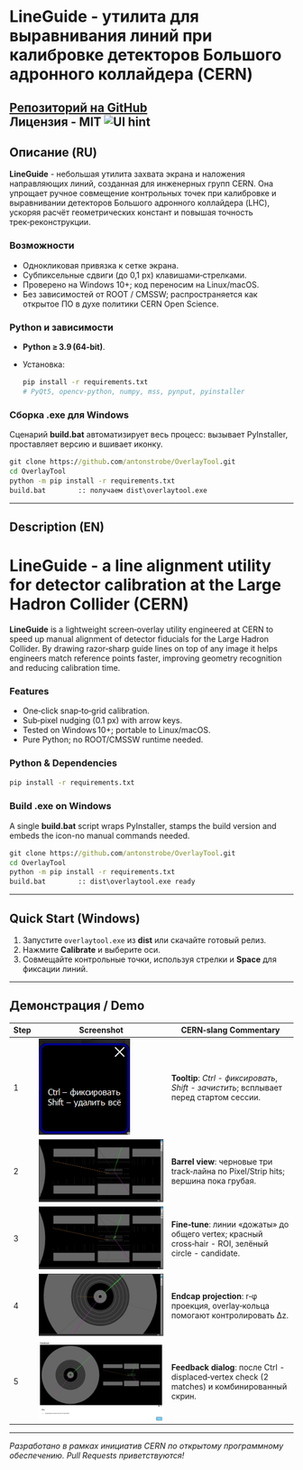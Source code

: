 
# LineGuide - утилита для выравнивания линий при калибровке детекторов Большого адронного коллайдера (CERN)

[Репозиторий на GitHub](https://github.com/antonstrobe/OverlayTool)  
Лицензия - MIT
![UI hint](app.ico) 
---

## Описание (RU)

**LineGuide** - небольшая утилита захвата экрана и наложения направляющих линий, созданная для инженерных групп CERN. Она упрощает ручное совмещение контрольных точек при калибровке и выравнивании детекторов Большого адронного коллайдера (LHC), ускоряя расчёт геометрических констант и повышая точность трек‑реконструкции.

### Возможности

* Однокликовая привязка к сетке экрана.  
* Субпиксельные сдвиги (до 0,1 px) клавишами‑стрелками.  
* Проверено на Windows 10+; код переносим на Linux/macOS.  
* Без зависимостей от ROOT / CMSSW; распространяется как открытое ПО в духе политики CERN Open Science.

### Python и зависимости

* **Python ≥ 3.9 (64‑bit)**.  
* Установка:

  ```bash
  pip install -r requirements.txt
  # PyQt5, opencv-python, numpy, mss, pynput, pyinstaller
  ```

### Сборка .exe для Windows

Сценарий **build.bat** автоматизирует весь процесс: вызывает PyInstaller, проставляет версию и вшивает иконку.

```cmd
git clone https://github.com/antonstrobe/OverlayTool.git
cd OverlayTool
python -m pip install -r requirements.txt
build.bat        :: получаем dist\overlaytool.exe
```

---

## Description (EN)
# LineGuide - a line alignment utility for detector calibration at the Large Hadron Collider (CERN)
**LineGuide** is a lightweight screen‑overlay utility engineered at CERN to speed up manual alignment of detector fiducials for the Large Hadron Collider. By drawing razor‑sharp guide lines on top of any image it helps engineers match reference points faster, improving geometry recognition and reducing calibration time.

### Features

* One‑click snap‑to‑grid calibration.  
* Sub‑pixel nudging (0.1 px) with arrow keys.  
* Tested on Windows 10+; portable to Linux/macOS.  
* Pure Python; no ROOT/CMSSW runtime needed.

### Python & Dependencies

```bash
pip install -r requirements.txt
```

### Build .exe on Windows

A single **build.bat** script wraps PyInstaller, stamps the build version and embeds the icon-no manual commands needed.

```cmd
git clone https://github.com/antonstrobe/OverlayTool.git
cd OverlayTool
python -m pip install -r requirements.txt
build.bat        :: dist\overlaytool.exe ready
```

---

## Quick Start (Windows)

1. Запустите `overlaytool.exe` из **dist** или скачайте готовый релиз.  
2. Нажмите **Calibrate** и выберите оси.  
3. Совмещайте контрольные точки, используя стрелки и **Space** для фиксации линий.

---

## Демонстрация / Demo

| Step | Screenshot | CERN‑slang Commentary |
| ---- | ---------- | --------------------- |
| 1 | ![UI hint](docs/images/1.png) | **Tooltip**: *Ctrl - фиксировать*, *Shift - зачистить*; всплывает перед стартом сессии. |
| 2 | ![Barrel view - raw](docs/images/2.png) | **Barrel view**: черновые три track‑лайна по Pixel/Strip hits; вершина пока грубая. |
| 3 | ![Barrel view - tuned](docs/images/3.png) | **Fine‑tune**: линии «дожаты» до общего vertex; красный cross‑hair - ROI, зелёный circle - candidate. |
| 4 | ![Endcap projection](docs/images/4.png) | **Endcap projection**: r‑φ проекция, overlay‑кольца помогают контролировать ∆z. |
| 5 | ![Feedback panel](docs/images/5.png) | **Feedback dialog**: после Ctrl - displaced‑vertex check (2 matches) и комбинированный скрин. |

---

*Разработано в рамках инициатив CERN по открытому программному обеспечению. Pull Requests приветствуются!*
